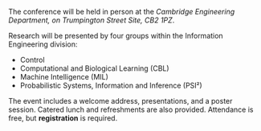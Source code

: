 The conference will be held in person at the *Cambridge Engineering Department, on Trumpington Street Site, CB2 1PZ*.

Research will be presented by four groups within the Information Engineering division:

- Control
- Computational and Biological Learning (CBL)
- Machine Intelligence (MIL)
- Probabilistic Systems, Information and Inference (PSI²)

The event includes a welcome address, presentations, and a poster session. Catered lunch and refreshments are also provided. Attendance is free, but **registration** is required.
